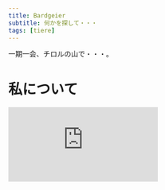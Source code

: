 ```yaml
---
title: Bardgeier
subtitle: 何かを探して・・・
tags: [tiere]
---
```


一期一会、チロルの山で・・・。

# 私について



![20250610bergwanderfuehrerin](https://piwigo.schickl.de/i.php?/upload/2025/06/15/20250615143714-af3e18d7-me.jpg)

